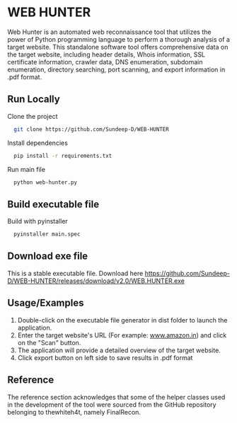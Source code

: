 # WEB HUNTER

Web Hunter is an automated web reconnaissance tool that utilizes the power of Python programming language to perform a thorough analysis of a target website. This standalone software tool offers comprehensive data on the target website, including header details, Whois information, SSL certificate information, crawler data, DNS enumeration, subdomain enumeration, directory searching, port scanning, and export information in .pdf format.




## Run Locally

Clone the project

```bash
  git clone https://github.com/Sundeep-D/WEB-HUNTER
```
Install dependencies

```bash
  pip install -r requirements.txt
```

Run main file

```bash
  python web-hunter.py
```


## Build executable file

Build with pyinstaller

```bash
  pyinstaller main.spec
```

## Download exe file

This is a stable executable file. Download here
https://github.com/Sundeep-D/WEB-HUNTER/releases/download/v2.0/WEB.HUNTER.exe

## Usage/Examples

1. Double-click on the executable file generator in dist folder to launch the application.
2. Enter the target website's URL (For example: www.amazon.in) and click on the "Scan" button.
3. The application will provide a detailed overview of the target website.
4. Click export button on left side to save results in .pdf format 

## Reference
The reference section acknowledges that some of the helper classes used in the development of the tool were sourced from the GitHub repository belonging to thewhiteh4t, namely FinalRecon.